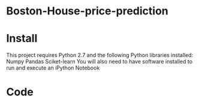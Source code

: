 # Boston-House-price-prediction
# Install
This project requires Python 2.7 and the following Python libraries installed:
Numpy
Pandas
Sciket-learn
You will also need to have software installed to run and execute an iPython Notebook
# Code
